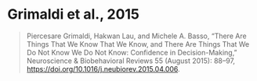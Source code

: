 # Grimaldi et al., 2015

> Piercesare Grimaldi, Hakwan Lau, and Michele A. Basso, “There Are Things That We Know That We Know, and There Are Things That We Do Not Know We Do Not Know: Confidence in Decision-Making,” Neuroscience & Biobehavioral Reviews 55 (August 2015): 88–97, <https://doi.org/10.1016/j.neubiorev.2015.04.006>.
